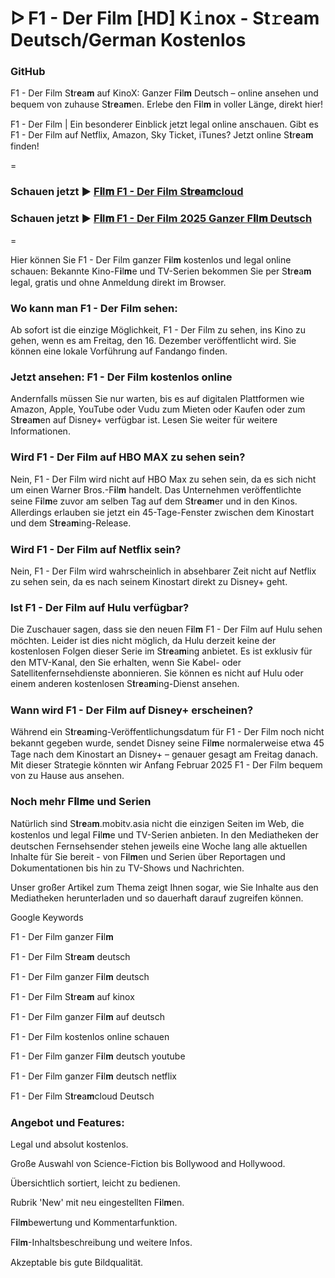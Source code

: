 # ᐅ F1 - Der Film [HD] K𝚒nox - St𝚛eam Deutsch/German Kostenlos

### GitHub

F1 - Der Film S𝐭r𝐞a𝐦 auf KinoX: Ganzer F𝐢l𝐦 Deutsch – online ansehen und bequem von zuhause S𝐭r𝐞a𝐦en. Erlebe den F𝐢l𝐦 in voller Länge, direkt hier!

F1 - Der Film | Ein besonderer Einblick jetzt legal online anschauen. Gibt es F1 - Der Film auf Netflix, Amazon, Sky Ticket, iTunes? Jetzt online S𝐭r𝐞a𝐦 finden!

=

### Schauen jetzt ▶ [F𝐢l𝐦 F1 - Der Film S𝐭r𝐞a𝐦cloud](https://bit.ly/4kr5tMn)

### Schauen jetzt ▶ [F𝐢l𝐦 F1 - Der Film 2025 Ganzer F𝐢l𝐦 Deutsch](https://bit.ly/4kr5tMn)

=

Hier können Sie F1 - Der Film ganzer F𝐢l𝐦 kostenlos und legal online schauen: Bekannte Kino-F𝐢l𝐦e und TV-Serien bekommen Sie per S𝐭r𝐞a𝐦 legal, gratis und ohne Anmeldung direkt im Browser.

### Wo kann man F1 - Der Film sehen:

Ab sofort ist die einzige Möglichkeit, F1 - Der Film zu sehen, ins Kino zu gehen, wenn es am Freitag, den 16. Dezember veröffentlicht wird. Sie können eine lokale Vorführung auf Fandango finden.

### Jetzt ansehen: F1 - Der Film kostenlos online

Andernfalls müssen Sie nur warten, bis es auf digitalen Plattformen wie Amazon, Apple, YouTube oder Vudu zum Mieten oder Kaufen oder zum S𝐭r𝐞a𝐦en auf Disney+ verfügbar ist. Lesen Sie weiter für weitere Informationen.

### Wird F1 - Der Film auf HBO MAX zu sehen sein?

Nein, F1 - Der Film wird nicht auf HBO Max zu sehen sein, da es sich nicht um einen Warner Bros.-F𝐢l𝐦 handelt. Das Unternehmen veröffentlichte seine F𝐢l𝐦e zuvor am selben Tag auf dem S𝐭r𝐞a𝐦er und in den Kinos. Allerdings erlauben sie jetzt ein 45-Tage-Fenster zwischen dem Kinostart und dem S𝐭r𝐞a𝐦ing-Release.

### Wird F1 - Der Film auf Netflix sein?

Nein, F1 - Der Film wird wahrscheinlich in absehbarer Zeit nicht auf Netflix zu sehen sein, da es nach seinem Kinostart direkt zu Disney+ geht.

### Ist F1 - Der Film auf Hulu verfügbar?

Die Zuschauer sagen, dass sie den neuen F𝐢l𝐦 F1 - Der Film auf Hulu sehen möchten. Leider ist dies nicht möglich, da Hulu derzeit keine der kostenlosen Folgen dieser Serie im S𝐭r𝐞a𝐦ing anbietet. Es ist exklusiv für den MTV-Kanal, den Sie erhalten, wenn Sie Kabel- oder Satellitenfernsehdienste abonnieren. Sie können es nicht auf Hulu oder einem anderen kostenlosen S𝐭r𝐞a𝐦ing-Dienst ansehen.

### Wann wird F1 - Der Film auf Disney+ erscheinen?

Während ein S𝐭r𝐞a𝐦ing-Veröffentlichungsdatum für F1 - Der Film noch nicht bekannt gegeben wurde, sendet Disney seine F𝐢l𝐦e normalerweise etwa 45 Tage nach dem Kinostart an Disney+ – genauer gesagt am Freitag danach. Mit dieser Strategie könnten wir Anfang Februar 2025 F1 - Der Film bequem von zu Hause aus ansehen.

### Noch mehr F𝐢l𝐦e und Serien

Natürlich sind S𝐭r𝐞a𝐦.mobitv.asia nicht die einzigen Seiten im Web, die kostenlos und legal F𝐢l𝐦e und TV-Serien anbieten. In den Mediatheken der deutschen Fernsehsender stehen jeweils eine Woche lang alle aktuellen Inhalte für Sie bereit - von F𝐢l𝐦en und Serien über Reportagen und Dokumentationen bis hin zu TV-Shows und Nachrichten.

Unser großer Artikel zum Thema zeigt Ihnen sogar, wie Sie Inhalte aus den Mediatheken herunterladen und so dauerhaft darauf zugreifen können.

Google Keywords

F1 - Der Film ganzer F𝐢l𝐦

F1 - Der Film S𝐭r𝐞a𝐦 deutsch

F1 - Der Film ganzer F𝐢l𝐦 deutsch

F1 - Der Film S𝐭r𝐞a𝐦 auf kinox

F1 - Der Film ganzer F𝐢l𝐦 auf deutsch

F1 - Der Film kostenlos online schauen

F1 - Der Film ganzer F𝐢l𝐦 deutsch youtube

F1 - Der Film ganzer F𝐢l𝐦 deutsch netflix

F1 - Der Film S𝐭r𝐞a𝐦cloud Deutsch


### Angebot und Features:

Legal und absolut kostenlos.

Große Auswahl von Science-Fiction bis Bollywood and Hollywood.

Übersichtlich sortiert, leicht zu bedienen.

Rubrik 'New' mit neu eingestellten F𝐢l𝐦en.

F𝐢l𝐦bewertung und Kommentarfunktion.

F𝐢l𝐦-Inhaltsbeschreibung und weitere Infos.

Akzeptable bis gute Bildqualität.
